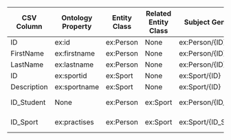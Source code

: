 | CSV Column   | Ontology Property | Entity Class | Related Entity Class | Subject Generation | Join Condition      |
|-------------|------------------|--------------|----------------------|--------------------|---------------------|
| ID          | ex:id            | ex:Person    | None                 | ex:Person/{ID}     | None                |
| FirstName   | ex:firstname     | ex:Person    | None                 | ex:Person/{ID}     | None                |
| LastName    | ex:lastname      | ex:Person    | None                 | ex:Person/{ID}     | None                |
| ID          | ex:sportid       | ex:Sport     | None                 | ex:Sport/{ID}      | None                |
| Description | ex:sportname     | ex:Sport     | None                 | ex:Sport/{ID}      | None                |
| ID_Student  | None             | ex:Person    | ex:Sport             | ex:Person/{ID_Student} | ID_Student = ID |
| ID_Sport    | ex:practises     | ex:Person    | ex:Sport             | ex:Sport/{ID_Sport}  | ID_Sport = ID  |

